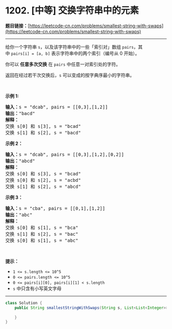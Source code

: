 # 1202. [中等] 交换字符串中的元素

**题目链接：**[https://leetcode-cn.com/problems/smallest-string-with-swaps](https://leetcode-cn.com/problems/smallest-string-with-swaps)

---

<div class="content__1Y2H">
 <div class="notranslate">
  <p>给你一个字符串&nbsp;<code>s</code>，以及该字符串中的一些「索引对」数组&nbsp;<code>pairs</code>，其中&nbsp;<code>pairs[i] =&nbsp;[a, b]</code>&nbsp;表示字符串中的两个索引（编号从 0 开始）。</p> 
  <p>你可以 <strong>任意多次交换</strong> 在&nbsp;<code>pairs</code>&nbsp;中任意一对索引处的字符。</p> 
  <p>返回在经过若干次交换后，<code>s</code>&nbsp;可以变成的按字典序最小的字符串。</p> 
  <p>&nbsp;</p> 
  <p><strong>示例 1:</strong></p> 
  <pre class="language-text"><strong>输入：</strong>s = "dcab", pairs = [[0,3],[1,2]]
<strong>输出：</strong>"bacd"
<strong>解释：</strong> 
交换 s[0] 和 s[3], s = "bcad"
交换 s[1] 和 s[2], s = "bacd"
</pre> 
  <p><strong>示例 2：</strong></p> 
  <pre class="language-text"><strong>输入：</strong>s = "dcab", pairs = [[0,3],[1,2],[0,2]]
<strong>输出：</strong>"abcd"
<strong>解释：</strong>
交换 s[0] 和 s[3], s = "bcad"
交换 s[0] 和 s[2], s = "acbd"
交换 s[1] 和 s[2], s = "abcd"</pre> 
  <p><strong>示例 3：</strong></p> 
  <pre class="language-text"><strong>输入：</strong>s = "cba", pairs = [[0,1],[1,2]]
<strong>输出：</strong>"abc"
<strong>解释：</strong>
交换 s[0] 和 s[1], s = "bca"
交换 s[1] 和 s[2], s = "bac"
交换 s[0] 和 s[1], s = "abc"
</pre> 
  <p>&nbsp;</p> 
  <p><strong>提示：</strong></p> 
  <ul> 
   <li><code>1 &lt;= s.length &lt;= 10^5</code></li> 
   <li><code>0 &lt;= pairs.length &lt;= 10^5</code></li> 
   <li><code>0 &lt;= pairs[i][0], pairs[i][1] &lt;&nbsp;s.length</code></li> 
   <li><code>s</code>&nbsp;中只含有小写英文字母</li> 
  </ul> 
 </div>
</div>

---

```java
class Solution {
    public String smallestStringWithSwaps(String s, List<List<Integer>> pairs) {
        
    }
}
```